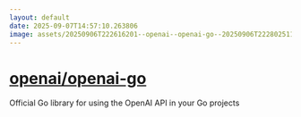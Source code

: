 ```yaml
---
layout: default
date: 2025-09-07T14:57:10.263806
image: assets/20250906T222616201--openai--openai-go--20250906T222802511--cropped.png
---
```


# [openai/openai-go](https://github.com/openai/openai-go)

Official Go library for using the OpenAI API in your Go projects
